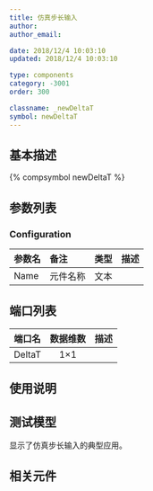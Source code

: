 ```yaml
---
title: 仿真步长输入
author: 
author_email:

date: 2018/12/4 10:03:10
updated: 2018/12/4 10:03:10

type: components
category: -3001
order: 300

classname: _newDeltaT
symbol: newDeltaT
---
```

## 基本描述
{% compsymbol newDeltaT %}

## 参数列表
### Configuration
| 参数名 | 备注 | 类型 | 描述 |
| :--- | :--- | :--: | :--- |
| Name | 元件名称 | 文本 |  |


## 端口列表

| 端口名 | 数据维数 | 描述 |
| :--- | :--:  | :--- |
| DeltaT | 1×1 | |                   

## 使用说明


## 测试模型
[<test name>](<test link>)显示了仿真步长输入的典型应用。

## 相关元件


